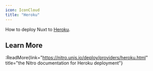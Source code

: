 ```yaml
---
icon: IconCloud
title: "Heroku"
---
```


How to deploy Nuxt to [Heroku](https://www.heroku.com/).

## Learn More

:ReadMore{link="https://nitro.unjs.io/deploy/providers/heroku.html" title="the Nitro documentation for Heroku deployment"}
